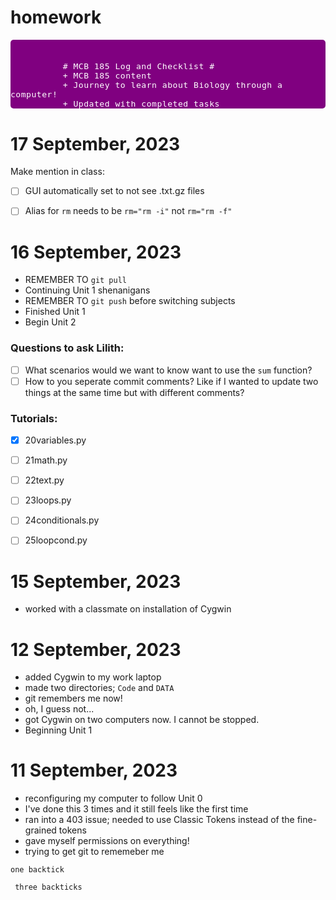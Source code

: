 # homework

<div style="color:white;
           display:fill;
           border-radius:5px;
           background-color:#800080;
           font-size:110%;
           font-family:Verdana;
           letter-spacing:0.5px">

<p style="padding: 10px;
              color:white;">

              # MCB 185 Log and Checklist #
              + MCB 185 content
              + Journey to learn about Biology through a computer!
              + Updated with completed tasks
</p>
</div>




17 September, 2023
===========================
Make mention in class:
- [ ] GUI automatically set to not see .txt.gz files 
- [ ] Alias for `rm` needs to be `rm="rm -i"` not `rm="rm -f"`




16 September, 2023
============================
+ REMEMBER TO `git pull`
+ Continuing Unit 1 shenanigans
+ REMEMBER TO `git push` before switching subjects 
+ Finished Unit 1
+ Begin Unit 2
### Questions to ask Lilith: ###
- [ ] What scenarios would we want to know want to use the `sum` function?
- [ ] How to you seperate commit comments? Like if I wanted to update two things at the same time but with different comments?
### Tutorials: ###
- [x] 20variables.py 
- [ ] 21math.py
- [ ] 22text.py  
- [ ] 23loops.py
- [ ] 24conditionals.py
- [ ] 25loopcond.py



15 September, 2023
============================
+ worked with a classmate on installation of Cygwin




12 September, 2023
============================
+ added Cygwin to my work laptop 
+ made two directories; ```Code``` and ```DATA```
+ git remembers me now! 
+ oh, I guess not...
+ got Cygwin on two computers now. I cannot be stopped. 
+ Beginning Unit 1




11 September, 2023
===========================
+ reconfiguring my computer to follow Unit 0 
+ I've done this 3 times and it still feels like the first time
+ ran into a 403 issue; needed to use Classic Tokens instead of the fine-grained tokens
+ gave myself permissions on everything!
+ trying to get git to rememeber me 

`one backtick`

``` three backticks```
